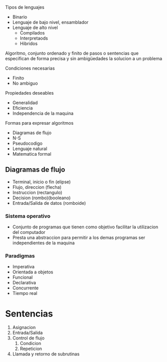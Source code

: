 Tipos de lenguajes
- Binario
- Lenguaje de bajo nivel, ensamblador
- Lenguaje de alto nivel
	- Compilados
	- Interpretaods
	- Hibridos

Algoritmo, conjunto ordenado y finito de pasos o sentencias que especifican de forma precisa y sin ambigüedades la solucion a un problema

Condiciones necesarias
- Finito
- No ambiguo

Propiedades deseables
- Generalidad
- Eficiencia
- Independencia de la maquina

Formas para expresar algoritmos
- Diagramas de flujo
- N-S
- Pseudocodigo
- Lenguaje natural
- Matematica formal

## Diagramas de flujo
- Terminal, inicio o fin (elipse)
- Flujo, direccion (flecha)
- Instruccion (rectangulo)
- Decision (rombo)(booleano)
- Entrada/Salida de datos (romboide)

### Sistema operativo
- Conjunto de programas que tienen como objetivo facilitar la utilizacion del computador
- Presta una abstraccion para permitir a los demas programas ser independientes de la maquina

### Paradigmas
- Imperativa
- Orientada a objetos
- Funcional
- Declarativa
- Concurrente 
- Tiempo real



# Sentencias
1. Asignacion
2. Entrada/Salida
3. Control de flujo
	1. Condicion
	2. Repeticion
4. Llamada y retorno de subrutinas